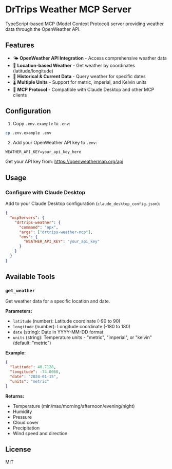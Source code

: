 # DrTrips Weather MCP Server

TypeScript-based MCP (Model Context Protocol) server providing weather data through the OpenWeather API.

## Features

- 🌤️ **OpenWeather API Integration** - Access comprehensive weather data
- 📍 **Location-based Weather** - Get weather by coordinates (latitude/longitude)
- 📅 **Historical & Current Data** - Query weather for specific dates
- 🌡️ **Multiple Units** - Support for metric, imperial, and Kelvin units
- 🔧 **MCP Protocol** - Compatible with Claude Desktop and other MCP clients

## Configuration

1. Copy `.env.example` to `.env`:
```bash
cp .env.example .env
```

2. Add your OpenWeather API key to `.env`:
```
WEATHER_API_KEY=your_api_key_here
```

Get your API key from: https://openweathermap.org/api

## Usage

### Configure with Claude Desktop

Add to your Claude Desktop configuration (`claude_desktop_config.json`):

```json
{
  "mcpServers": {
    "drtrips-weather": {
      "command": "npx",
      "args": ["drtrips-weather-mcp"],
      "env": {
        "WEATHER_API_KEY": "your_api_key"
      }
    }
  }
}
```


## Available Tools

### `get_weather`

Get weather data for a specific location and date.

**Parameters:**
- `latitude` (number): Latitude coordinate (-90 to 90)
- `longitude` (number): Longitude coordinate (-180 to 180)
- `date` (string): Date in YYYY-MM-DD format
- `units` (string): Temperature units - "metric", "imperial", or "kelvin" (default: "metric")

**Example:**
```json
{
  "latitude": 40.7128,
  "longitude": -74.0060,
  "date": "2024-01-15",
  "units": "metric"
}
```

**Returns:**
- Temperature (min/max/morning/afternoon/evening/night)
- Humidity
- Pressure
- Cloud cover
- Precipitation
- Wind speed and direction


## License

MIT
